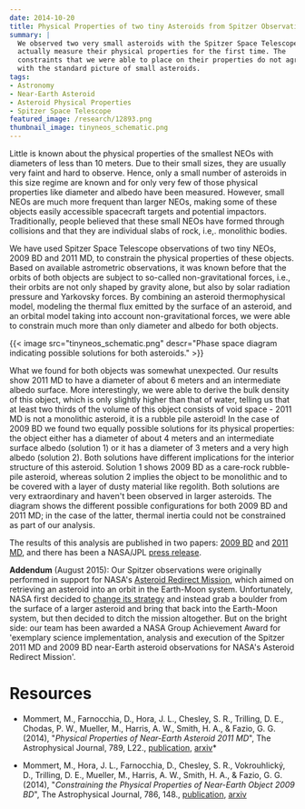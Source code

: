 ```yaml
---
date: 2014-10-20
title: Physical Properties of two tiny Asteroids from Spitzer Observations
summary: |
  We observed two very small asteroids with the Spitzer Space Telescope to
  actually measure their physical properties for the first time. The
  constraints that we were able to place on their properties do not agree
  with the standard picture of small asteroids.
tags:
- Astronomy
- Near-Earth Asteroid
- Asteroid Physical Properties
- Spitzer Space Telescope
featured_image: /research/12893.png
thumbnail_image: tinyneos_schematic.png
---
```


Little is known about the physical properties of the smallest NEOs with diameters of less than 10 meters. Due to their small sizes, they are usually very faint and hard to observe. Hence, only a small number of asteroids in this size regime are known and for only very few of those physical properties like diameter and albedo have been measured. However, small NEOs are much more frequent than larger NEOs, making some of these objects easily accessible spacecraft targets and potential impactors. Traditionally, people believed that these small NEOs have formed through collisions and that they are individual slabs of rock, i.e,. monolithic bodies.

We have used Spitzer Space Telescope observations of two tiny NEOs, 2009 BD and 2011 MD, to constrain the physical properties of these objects. Based on available astrometric observations, it was known before that the orbits of both objects are subject to so-called non-gravitational forces, i.e., their orbits are not only shaped by gravity alone, but also by solar radiation pressure and Yarkovsky forces. By combining an asteroid thermophysical model, modeling the thermal flux emitted by the surface of an asteroid, and an orbital model taking into account non-gravitational forces, we were able to constrain much more than only diameter and albedo for both objects.

{{< image
src="tinyneos_schematic.png"
descr="Phase space diagram indicating possible solutions for both asteroids." >}}

What we found for both objects was somewhat unexpected. Our results show 2011 MD to have a diameter of about 6 meters and an intermediate albedo surface. More interestingly, we were able to derive the bulk density of this object, which is only slightly higher than that of water, telling us that at least two thirds of the volume of this object consists of void space - 2011 MD is not a monolithic asteroid, it is a rubble pile asteroid! In the case of 2009 BD we found two equally possible solutions for its physical properties: the object either has a diameter of about 4 meters and an intermediate surface albedo (solution 1) or it has a diameter of 3 meters and a very high albedo (solution 2). Both solutions have different implications for the interior structure of this asteroid. Solution 1 shows 2009 BD as a care-rock rubble-pile asteroid, whereas solution 2 implies the object to be monolithic and to be covered with a layer of dusty material like regolith. Both solutions are very extraordinary and haven't been observed in larger asteroids. The diagram shows the different possible configurations for both 2009 BD and 2011 MD; in the case of the latter, thermal inertia could not be constrained as part of our analysis.

The results of this analysis are published in two papers: [2009 BD](http://adsabs.harvard.edu/abs/2014ApJ...786..148M) and [2011 MD](http://adsabs.harvard.edu/abs/2014ApJ...789L..22M), and there has been a NASA/JPL [press release](http://www.jpl.nasa.gov/news/news.php?release=2014-193).

**Addendum** (August 2015): Our Spitzer observations were originally performed in support for NASA's [Asteroid Redirect Mission](https://en.wikipedia.org/wiki/Asteroid_Redirect_Mission), which aimed on retrieving an asteroid into an orbit in the Earth-Moon system. Unfortunately, NASA first decided to [change its strategy](http://www.space.com/28934-nasa-asteroid-capture-mission-boulder.html) and instead grab a boulder from the surface of a larger asteroid and bring that back into the Earth-Moon system, but then decided to ditch the mission altogether. But on the bright side: our team has been awarded a NASA Group Achievement Award for 'exemplary science implementation, analysis and execution of the Spitzer 2011 MD and 2009 BD near-Earth asteroid observations for NASA's Asteroid Redirect Mission'.

# Resources 

* Mommert, M., Farnocchia, D., Hora, J. L., Chesley, S. R., Trilling, D. E., Chodas, P. W., Mueller, M., Harris, A. W., Smith, H. A., & Fazio, G. G. (2014), "*Physical Properties of Near-Earth Asteroid 2011 MD*", The Astrophysical Journal, 789, L22., [publication](http://doi.org/10.1088/2041-8205/789/1/L22), [arxiv](http://arxiv.org/abs/1406.5253)* 

* Mommert, M., Hora, J. L., Farnocchia, D., Chesley, S. R., Vokrouhlický, D., Trilling, D. E., Mueller, M., Harris, A. W., Smith, H. A., & Fazio, G. G. (2014), "*Constraining the Physical Properties of Near-Earth Object 2009 BD*", The Astrophysical Journal, 786, 148., [publication](http://doi.org/10.1088/0004-637X/786/2/148), [arxiv](http://arxiv.org/abs/1403.7699)